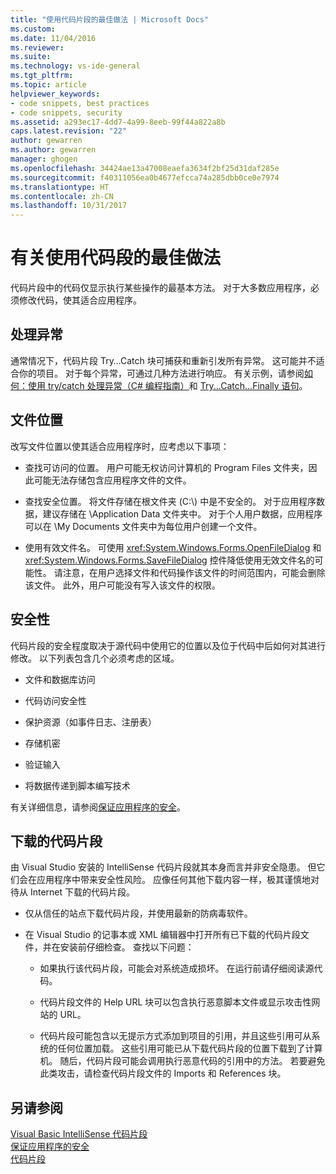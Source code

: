 ```yaml
---
title: "使用代码片段的最佳做法 | Microsoft Docs"
ms.custom: 
ms.date: 11/04/2016
ms.reviewer: 
ms.suite: 
ms.technology: vs-ide-general
ms.tgt_pltfrm: 
ms.topic: article
helpviewer_keywords:
- code snippets, best practices
- code snippets, security
ms.assetid: a293ec17-4dd7-4a99-8eeb-99f44a822a8b
caps.latest.revision: "22"
author: gewarren
ms.author: gewarren
manager: ghogen
ms.openlocfilehash: 34424ae13a47008eaefa3634f2bf25d31daf285e
ms.sourcegitcommit: f40311056ea0b4677efcca74a285dbb0ce0e7974
ms.translationtype: HT
ms.contentlocale: zh-CN
ms.lasthandoff: 10/31/2017
---
```

# <a name="best-practices-for-using-code-snippets"></a>有关使用代码段的最佳做法
代码片段中的代码仅显示执行某些操作的最基本方法。 对于大多数应用程序，必须修改代码，使其适合应用程序。  
  
## <a name="handling-exceptions"></a>处理异常  
 通常情况下，代码片段 Try…Catch 块可捕获和重新引发所有异常。 这可能并不适合你的项目。 对于每个异常，可通过几种方法进行响应。 有关示例，请参阅[如何：使用 try/catch 处理异常（C# 编程指南）](/dotnet/csharp/programming-guide/exceptions/how-to-handle-an-exception-using-try-catch)和 [Try...Catch...Finally 语句](/dotnet/visual-basic/language-reference/statements/try-catch-finally-statement)。  
  
## <a name="file-locations"></a>文件位置  
 改写文件位置以使其适合应用程序时，应考虑以下事项：  
  
-   查找可访问的位置。 用户可能无权访问计算机的 Program Files 文件夹，因此可能无法存储包含应用程序文件的文件。  
  
-   查找安全位置。 将文件存储在根文件夹 (C:\\) 中是不安全的。 对于应用程序数据，建议存储在 \Application Data 文件夹中。 对于个人用户数据，应用程序可以在 \My Documents 文件夹中为每位用户创建一个文件。  
  
-   使用有效文件名。 可使用 <xref:System.Windows.Forms.OpenFileDialog> 和 <xref:System.Windows.Forms.SaveFileDialog> 控件降低使用无效文件名的可能性。 请注意，在用户选择文件和代码操作该文件的时间范围内，可能会删除该文件。 此外，用户可能没有写入该文件的权限。  
  
## <a name="security"></a>安全性  
 代码片段的安全程度取决于源代码中使用它的位置以及位于代码中后如何对其进行修改。 以下列表包含几个必须考虑的区域。  
  
-   文件和数据库访问  
  
-   代码访问安全性  
  
-   保护资源（如事件日志、注册表）  
  
-   存储机密  
  
-   验证输入  
  
-   将数据传递到脚本编写技术  
  
 有关详细信息，请参阅[保证应用程序的安全](../ide/securing-applications.md)。  
  
## <a name="downloaded-code-snippets"></a>下载的代码片段  
 由 Visual Studio 安装的 IntelliSense 代码片段就其本身而言并非安全隐患。 但它们会在应用程序中带来安全性风险。 应像任何其他下载内容一样，极其谨慎地对待从 Internet 下载的代码片段。  
  
-   仅从信任的站点下载代码片段，并使用最新的防病毒软件。  
  
-   在 Visual Studio 的记事本或 XML 编辑器中打开所有已下载的代码片段文件，并在安装前仔细检查。 查找以下问题：  
  
    -   如果执行该代码片段，可能会对系统造成损坏。 在运行前请仔细阅读源代码。  
  
    -   代码片段文件的 Help URL 块可以包含执行恶意脚本文件或显示攻击性网站的 URL。  
  
    -   代码片段可能包含以无提示方式添加到项目的引用，并且这些引用可从系统的任何位置加载。 这些引用可能已从下载代码片段的位置下载到了计算机。 随后，代码片段可能会调用执行恶意代码的引用中的方法。 若要避免此类攻击，请检查代码片段文件的 Imports 和 References 块。  
  
## <a name="see-also"></a>另请参阅  
 [Visual Basic IntelliSense 代码片段](/dotnet/visual-basic/developing-apps/using-ide/intellisense-code-snippets)   
 [保证应用程序的安全](../ide/securing-applications.md)   
 [代码片段](../ide/code-snippets.md)